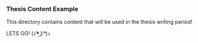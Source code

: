 ### Thesis Content Example

This directory contains content that will be used in the thesis writing period!

LETS GO! (ง ͡❛ ͜ʖ ͡❛)ง